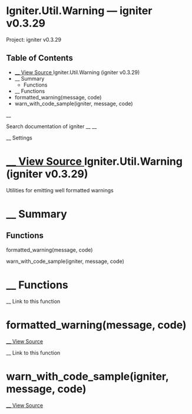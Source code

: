 # Igniter.Util.Warning — igniter v0.3.29

Project: igniter v0.3.29

## Table of Contents

- [ __ View Source ](external_link) Igniter.Util.Warning (igniter v0.3.29)
- __ Summary
  - Functions
- __ Functions
- formatted_warning(message, code)
- warn_with_code_sample(igniter, message, code)

__

Search documentation of igniter __ __

__ Settings

#  [ __ View Source ](external_link) Igniter.Util.Warning (igniter v0.3.29)

Utilities for emitting well formatted warnings

#  __ Summary

##  Functions

formatted_warning(message, code)

warn_with_code_sample(igniter, message, code)

#  __ Functions

__ Link to this function

# formatted_warning(message, code)

[ __ View Source ](external_link)

__ Link to this function

# warn_with_code_sample(igniter, message, code)

[ __ View Source ](external_link)
